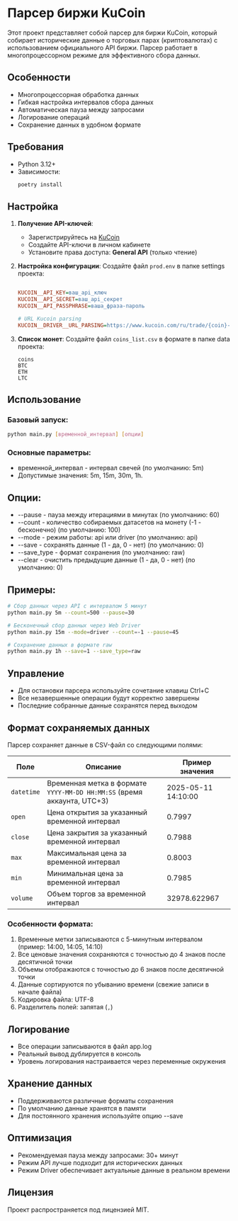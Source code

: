 # Парсер биржи KuCoin

Этот проект представляет собой парсер для биржи KuCoin, который собирает исторические данные о торговых парах (криптовалютах) с использованием официального API биржи. Парсер работает в многопроцессорном режиме для эффективного сбора данных.

## Особенности

- Многопроцессорная обработка данных
- Гибкая настройка интервалов сбора данных
- Автоматическая пауза между запросами
- Логирование операций
- Сохранение данных в удобном формате

## Требования

- Python 3.12+
- Зависимости:
  ```bash
  poetry install
  ```

## Настройка

1. **Получение API-ключей**:
   - Зарегистрируйтесь на [KuCoin](https://www.kucoin.com/)
   - Создайте API-ключи в личном кабинете
   - Установите права доступа: **General API** (только чтение)

2. **Настройка конфигурации**:
   Создайте файл `prod.env` в папке settings проекта:
   ```ini

   KUCOIN__API_KEY=ваш_api_ключ
   KUCOIN__API_SECRET=ваш_api_секрет
   KUCOIN__API_PASSPHRASE=ваша_фраза-пароль

   # URL Kucoin parsing
   KUCOIN__DRIVER__URL_PARSING=https://www.kucoin.com/ru/trade/{coin}-USDT
   ```

3. **Список монет**:
   Создайте файл `coins_list.csv` в формате в папке data проекта:
   ```csv
   coins
   BTC
   ETH
   LTC
   ```


## Использование

### Базовый запуск:

```bash
python main.py [временной_интервал] [опции]
```

### Основные параметры:

- временной_интервал - интервал свечей (по умолчанию: 5m)
- Допустимые значения: 5m, 15m, 30m, 1h.

## Опции:

- --pause - пауза между итерациями в минутах (по умолчанию: 60)
- --count - количество собираемых датасетов на монету (-1 - бесконечно) (по умолчанию: 100)
- --mode - режим работы: api или driver (по умолчанию: api)
- --save - сохранять данные (1 - да, 0 - нет) (по умолчанию: 0)
- --save_type - формат сохранения (по умолчанию: raw)
- --clear - очистить предыдущие данные (1 - да, 0 - нет) (по умолчанию: 0)

## Примеры:

```bash
# Сбор данных через API с интервалом 5 минут
python main.py 5m --count=500 --pause=30

# Бесконечный сбор данных через Web Driver
python main.py 15m --mode=driver --count=-1 --pause=45

# Сохранение данных в формате raw
python main.py 1h --save=1 --save_type=raw
```

## Управление

- Для остановки парсера используйте сочетание клавиш Ctrl+C
- Все незавершенные операции будут корректно завершены
- Последние собранные данные сохранятся перед выходом

## Формат сохраняемых данных

Парсер сохраняет данные в CSV-файл со следующими полями:

| Поле      | Описание                                                                | Пример значения         |
|-----------|-------------------------------------------------------------------------|-------------------------|
| `datetime`| Временная метка в формате `YYYY-MM-DD HH:MM:SS` (время аккаунта, UTC+3) | 2025-05-11 14:10:00     |
| `open`    | Цена открытия за указанный временной интервал                           | 0.7997                  |
| `close`   | Цена закрытия за указанный временной интервал                           | 0.7988                  |
| `max`     | Максимальная цена за временной интервал                                 | 0.8003                  |
| `min`     | Минимальная цена за временной интервал                                  | 0.7985                  |
| `volume`  | Объем торгов за временной интервал                                      | 32978.622967            |

### Особенности формата:
1. Временные метки записываются с 5-минутным интервалом (пример: 14:00, 14:05, 14:10)
2. Все ценовые значения сохраняются с точностью до 4 знаков после десятичной точки
3. Объемы отображаются с точностью до 6 знаков после десятичной точки
4. Данные сортируются по убыванию времени (свежие записи в начале файла)
5. Кодировка файла: UTF-8
6. Разделитель полей: запятая (`,`)

## Логирование

- Все операции записываются в файл app.log
- Реальный вывод дублируется в консоль
- Уровень логирования настраивается через переменные окружения

## Хранение данных

- Поддерживаются различные форматы сохранения
- По умолчанию данные хранятся в памяти
- Для постоянного хранения используйте опцию --save

## Оптимизация

- Рекомендуемая пауза между запросами: 30+ минут
- Режим API лучше подходит для исторических данных
- Режим Driver обеспечивает актуальные данные в реальном времени

## Лицензия

Проект распространяется под лицензией MIT.
